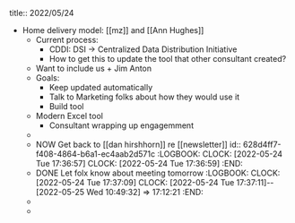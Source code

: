title:: 2022/05/24

- Home delivery model: [[mz]] and [[Ann Hughes]]
	- Current process:
		- CDDI: DSI -> Centralized Data Distribution Initiative
		- How to get this to update the tool that other consultant created?
	- Want to include us + Jim Anton
	- Goals:
		- Keep updated automatically
		- Talk to Marketing folks about how they would use it
		- Build tool
	- Modern Excel tool
		- Consultant wrapping up engagemment
	-
	- NOW Get back to [[dan hirshhorn]] re [[newsletter]]
	  id:: 628d4ff7-f408-4864-b6a1-ec4aab2d571c
	  :LOGBOOK:
	  CLOCK: [2022-05-24 Tue 17:36:57]
	  CLOCK: [2022-05-24 Tue 17:36:59]
	  :END:
	- DONE Let folx know about meeting tomorrow
	  :LOGBOOK:
	  CLOCK: [2022-05-24 Tue 17:37:09]
	  CLOCK: [2022-05-24 Tue 17:37:11]--[2022-05-25 Wed 10:49:32] =>  17:12:21
	  :END:
	-
	-